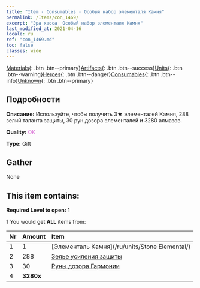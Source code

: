 ```yaml
---
title: "Item - Consumables - Особый набор элементаля Камня"
permalink: /Items/con_1469/
excerpt: "Эра хаоса  Особый набор элементаля Камня"
last_modified_at: 2021-04-16
locale: ru
ref: "con_1469.md"
toc: false
classes: wide
---
```

 [Materials](/ru/Items/){: .btn .btn--primary}[Artifacts](/ru/Items/Artifacts/){: .btn .btn--success}[Units](/ru/Items/Units/){: .btn .btn--warning}[Heroes](/ru/Items/Heroes/){: .btn .btn--danger}[Consumables](/ru/Items/Consumables/){: .btn .btn--info}[Unknown](/ru/Items/Unknown/){: .btn .btn--primary}

## Подробности
 **Описание:** Используйте, чтобы получить 3★ элементалей Камня, 288 зелий таланта защиты, 30 рун дозора элементалей и 3280 алмазов.

 **Quality:** <span style="color: #DA70D6">OK</span>

 **Type:** Gift

## Gather

  None

## This item contains:

 **Required Level to open:** 1

 1 You would get **ALL** items  from:

  | Nr | Amount |     Item    |
  |:---|:-------|:------------|
  | 1 | 1 | [Элементаль Камня](/ru/units/Stone Elemental/) |  | 
  | 2 | 288 | [Зелье усиления защиты](/ru/Items/con_787/) |  | 
  | 3 | 30 | [Руны дозора Гармонии](/ru/Items/con_791/) |  | 
  | 4 |  **3280x** | <i class="fas fa-gem"/> |  | 
